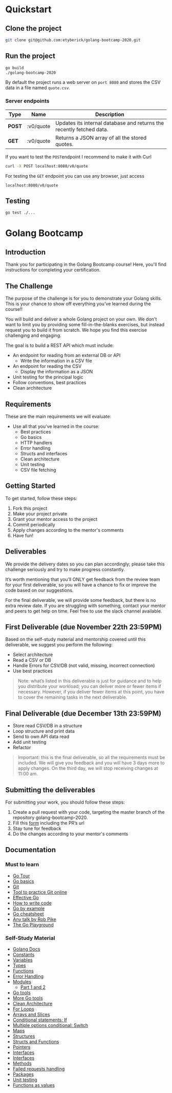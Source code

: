 # Quickstart

## Clone the project

```bash
git clone git@github.com:etyberick/golang-bootcamp-2020.git
```

## Run the project

```bash
go build
./golang-bootcamp-2020
```

By default the project runs a web server on `port 8080` and stores the CSV data in a file named `quote.csv`.

### Server endpoints

| Type     | Name      | Description                                                  |
| -------- | --------- | ------------------------------------------------------------ |
| **POST** | :v0/quote | Updates its internal database and returns the recently fetched data. |
| **GET**  | :v0/quote | Returns a JSON array of all the stored quotes.               |

If you want to test the `POST`endpoint I recommend to make it with Curl

```bash
curl -X POST localhost:8080/v0/quote
```

For testing the `GET` endpoint you can use any browser, just access

```url
localhost:8080/v0/quote
```

## Testing

```bash
go test ./...
```



# Golang Bootcamp

## Introduction

Thank you for participating in the Golang Bootcamp course!
Here, you'll find instructions for completing your certification.

## The Challenge

The purpose of the challenge is for you to demonstrate your Golang skills. This is your chance to show off everything you've learned during the course!!

You will build and deliver a whole Golang project on your own. We don't want to limit you by providing some fill-in-the-blanks exercises, but instead request you to build it from scratch.
We hope you find this exercise challenging and engaging.

The goal is to build a REST API which must include:

- An endpoint for reading from an external DB or API
  - Write the information in a CSV file
- An endpoint for reading the CSV
  - Display the information as a JSON
- Unit testing for the principal logic
- Follow conventions, best practices
- Clean architecture

## Requirements

These are the main requirements we will evaluate:

- Use all that you've learned in the course:
  - Best practices
  - Go basics
  - HTTP handlers
  - Error handling
  - Structs and interfaces
  - Clean architecture
  - Unit testing
  - CSV file fetching

## Getting Started

To get started, follow these steps:

1. Fork this project
1. Make your project private
1. Grant your mentor access to the project
1. Commit periodically
1. Apply changes according to the mentor's comments
1. Have fun!

## Deliverables

We provide the delivery dates so you can plan accordingly; please take this challenge seriously and try to make progress constantly.

It’s worth mentioning that you’ll ONLY get feedback from the review team for your first deliverable, so you will have a chance to fix or improve the code based on our suggestions.

For the final deliverable, we will provide some feedback, but there is no extra review date. If you are struggling with something, contact your mentor and peers to get help on time. Feel free to use the slack channel available.

## First Deliverable (due November 22th 23:59PM)

Based on the self-study material and mentorship covered until this deliverable, we suggest you perform the following:

- Select architecture
- Read a CSV or DB
- Handle Errors for CSV/DB (not valid, missing, incorrect connection)
- Use best practices

> Note: what’s listed in this deliverable is just for guidance and to help you distribute your workload; you can deliver more or fewer items if necessary. However, if you deliver fewer items at this point, you have to cover the remaining tasks in the next deliverable.

## Final Deliverable (due December 13th 23:59PM)

- Store read CSV/DB in a structure
- Loop structure and print data
- Send to own API data read
- Add unit testing
- Refactor

> Important: this is the final deliverable, so all the requirements must be included. We will give you feedback and you will have 3 days more to apply changes. On the third day, we will stop receiving changes at 11:00 am.

## Submitting the deliverables

For submitting your work, you should follow these steps:

1. Create a pull request with your code, targeting the master branch of the repository golang-bootcamp-2020.
2. Fill this [form](https://forms.gle/ogQtHBk6DtZ5yKUM9) including the PR’s url
3. Stay tune for feedback
4. Do the changes according to your mentor's comments

## Documentation

### Must to learn

- [Go Tour](https://tour.golang.org/welcome/1)
- [Go basics](https://www.youtube.com/watch?v=C8LgvuEBraI)
- [Git](https://www.youtube.com/watch?v=USjZcfj8yxE)
- [Tool to practice Git online](https://learngitbranching.js.org/)
- [Effective Go](https://golang.org/doc/effective_go.html)
- [How to write code](https://golang.org/doc/code.html)
- [Go by example](https://gobyexample.com/)
- [Go cheatsheet](http://cht.sh/go/:learn)
- [Any talk by Rob Pike](https://www.youtube.com/results?search_query=rob+pike)
- [The Go Playground](https://play.golang.org/)

### Self-Study Material

- [Golang Docs](https://golang.org/doc/)
- [Constants](https://www.youtube.com/watch?v=lHJ33KvdyN4)
- [Variables](https://www.youtube.com/watch?v=sZoRSbokUE8)
- [Types](https://www.youtube.com/watch?v=pM0-CMysa_M)
- [Functions](https://www.youtube.com/watch?v=feU9DQNoKGE)
- [Error Handling](https://www.youtube.com/watch?v=26ahsUf4sF8)
- [Modules](https://www.youtube.com/watch?v=Z1VhG7cf83M)
  - [Part 1 and 2](https://blog.golang.org/using-go-modules)
- [Go tools](https://dominik.honnef.co/posts/2014/12/an_incomplete_list_of_go_tools/)
- [More Go tools](https://dev.to/plutov/go-tools-are-awesome-bom)
- [Clean Architecture](https://medium.com/@manakuro/clean-architecture-with-go-bce409427d31)
- [For Loops](https://www.youtube.com/watch?v=0A5fReZUdRk)
- [Arrays and Slices](https://www.youtube.com/watch?v=d_J9jeIUWmI)
- [Conditional statements: If](https://www.youtube.com/watch?v=QgBYnz6I7p4)
- [Multiple options conditional: Switch](https://www.youtube.com/watch?v=hx9iHend6jM)
- [Maps](https://www.youtube.com/watch?v=p4LS3UdgJA4)
- [Structures](https://www.youtube.com/watch?v=w7LzQyvriog)
- [Structs and Functions](https://www.youtube.com/watch?v=RUQADmZdG74)
- [Pointers](https://tour.golang.org/moretypes/1)
- [Interfaces](https://tour.golang.org/methods/9)
- [Interfaces](https://gobyexample.com/interfaces)
- [Methods](https://www.youtube.com/watch?v=nYWa5ECYsTQ)
- [Failed requests handling](http://www.metabates.com/2015/10/15/handling-http-request-errors-in-go/)
- [Packages](https://www.youtube.com/watch?v=sf7f4QGkwfE)
- [Unit testing](https://golang.org/pkg/testing/)
- [Functions as values](https://tour.golang.org/moretypes/24)
